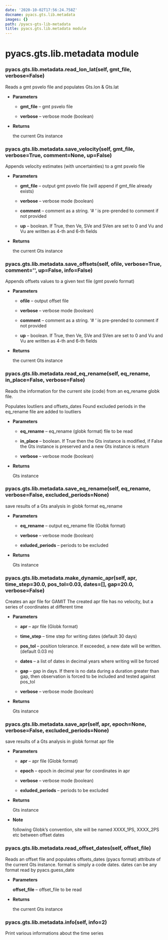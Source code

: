 ```yaml
---
date: '2020-10-02T17:56:24.758Z'
docname: pyacs.gts.lib.metadata
images: {}
path: /pyacs-gts-lib-metadata
title: pyacs.gts.lib.metadata module
---
```


# pyacs.gts.lib.metadata module


### pyacs.gts.lib.metadata.read_lon_lat(self, gmt_file, verbose=False)
Reads a gmt psvelo file and populates Gts.lon & Gts.lat


* **Parameters**

    
    * **gmt_file** – gmt psvelo file


    * **verbose** – verbose mode (boolean)



* **Returns**

    the current Gts instance



### pyacs.gts.lib.metadata.save_velocity(self, gmt_file, verbose=True, comment=None, up=False)
Appends velocity estimates (with uncertainties) to a gmt psvelo file


* **Parameters**

    
    * **gmt_file** – output gmt psvelo file (will append if gmt_file already exists)


    * **verbose** – verbose mode (boolean)


    * **comment** – comment as a string. ‘# ‘ is pre-prended to comment if not provided


    * **up** – boolean. If True, then Ve, SVe and SVen are set to 0 and Vu and Vu are written as 4-th and 6-th fields



* **Returns**

    the current Gts instance



### pyacs.gts.lib.metadata.save_offsets(self, ofile, verbose=True, comment='', up=False, info=False)
Appends offsets values to a given text file (gmt psvelo format)


* **Parameters**

    
    * **ofile** – output offset file


    * **verbose** – verbose mode (boolean)


    * **comment** – comment as a string. ‘# ‘ is pre-prended to comment if not provided


    * **up** – boolean. If True, then Ve, SVe and SVen are set to 0 and Vu and Vu are written as 4-th and 6-th fields



* **Returns**

    the current Gts instance



### pyacs.gts.lib.metadata.read_eq_rename(self, eq_rename, in_place=False, verbose=False)
Reads the information for the current site (code) from an eq_rename globk file.

Populates loutliers and offsets_dates
Found excluded periods in the eq_rename file are added to loutliers


* **Parameters**

    
    * **eq_rename** – eq_rename (globk format) file to be read


    * **in_place** – boolean. If True then the Gts instance is modified, if False the Gts instance is preserved and a new Gts instance is return


    * **verbose** – verbose mode (boolean)



* **Returns**

    Gts instance



### pyacs.gts.lib.metadata.save_eq_rename(self, eq_rename, verbose=False, excluded_periods=None)
save results of a Gts analysis in globk format eq_rename


* **Parameters**

    
    * **eq_rename** – output eq_rename file (Golbk format)


    * **verbose** – verbose mode (boolean)


    * **exluded_periods** – periods to be excluded



* **Returns**

    Gts instance



### pyacs.gts.lib.metadata.make_dynamic_apr(self, apr, time_step=30.0, pos_tol=0.03, dates=[], gap=20.0, verbose=False)
Creates an apr file for GAMIT
The created apr file has no velocity, but a series of coordinates at different time


* **Parameters**

    
    * **apr** – apr file (Globk format)


    * **time_step** – time step for writing dates (default 30 days)


    * **pos_tol** – position tolerance. If exceeded, a new date will be written. (default 0.03 m)


    * **dates** – a list of dates in decimal years where writing will be forced


    * **gap** – gap in days. If there is no data during a duration greater than gap, then observation is forced to be included and tested against pos_tol


    * **verbose** – verbose mode (boolean)



* **Returns**

    Gts instance



### pyacs.gts.lib.metadata.save_apr(self, apr, epoch=None, verbose=False, excluded_periods=None)
save results of a Gts analysis in globk format apr file


* **Parameters**

    
    * **apr** – apr file (Globk format)


    * **epoch** – epoch in decimal year for coordinates in apr


    * **verbose** – verbose mode (boolean)


    * **exluded_periods** – periods to be excluded



* **Returns**

    Gts instance



* **Note**

    following Globk’s convention, site will be named XXXX_1PS, XXXX_2PS etc between offset dates



### pyacs.gts.lib.metadata.read_offset_dates(self, offset_file)
Reads an offset file and populates offsets_dates (pyacs format) attribute of the current Gts instance.
format is simply a code dates. dates can be any format read by pyacs.guess_date


* **Parameters**

    **offset_file** – offset_file to be read



* **Returns**

    the current Gts instance



### pyacs.gts.lib.metadata.info(self, info=2)
Print various informations about the time series
